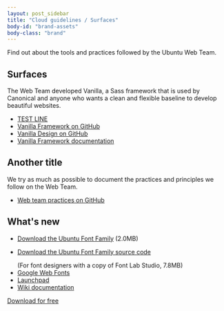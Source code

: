 ```yaml
---
layout: post_sidebar
title: "Cloud guidelines / Surfaces"
body-id: "brand-assets"
body-class: "brand"
---
```

<div class="p-strip is-shallow">
	<div class="row">
	  <div class="col-8">
	    <p>Find out about the tools and practices followed by the Ubuntu Web Team.</p>
	    <h2 id="our-sass-framework">Surfaces</h2>
	    <p>The Web Team developed Vanilla, a Sass framework that is used by Canonical and anyone who wants a clean and flexible baseline to develop beautiful websites.</p>
	    <ul class="p-list">
	      <li class="p-list__item is-ticked"><a href="https://github.com/vanilla-framework/vanilla-framework">TEST LINE</a></li>
	      <li class="p-list__item is-ticked"><a href="https://github.com/vanilla-framework/vanilla-framework">Vanilla Framework on GitHub</a></li>
	      <li class="p-list__item is-ticked"><a href="https://github.com/ubuntudesign/vanilla-design">Vanilla Design on GitHub</a></li>
	      <li class="p-list__item is-ticked"><a href="https://docs.vanillaframework.io/">Vanilla Framework documentation</a></li>
	    </ul>
	  </div>
	</div>
</div>

<div class="p-strip is-bordered">
  <div class="row">
    <div class="col-8">
      <h2 id="our-work-practices">Another title</h2>
      <p>We try as much as possible to document the practices and principles we follow on the Web Team.</p>
      <ul class="p-list">
        <li class="p-list__item is-ticked"><a href="https://github.com/ubuntudesign/webteam-practices">Web team practices on GitHub</a></li>
      </ul>
    </div>
  </div>
</div>

<div class="p-strip">
  <div class="row">
    <div class="col-8">
      <h2>What's new</h2>
      <ul class="p-list--divided">
        <li class="p-list__item"><a href="https://assets.ubuntu.com/v1/fad7939b-ubuntu-font-family-0.83.zip" class="p-link--external">Download the Ubuntu Font Family</a> (2.0MB)</li>
        <li class="p-list__item"><p><a href="https://assets.ubuntu.com/v1/4cd05122-ubuntu-font-family-sources_0.83.orig.tar.gz" class="p-link--external">Download the Ubuntu Font Family source code</a></p> (For font designers with a copy of Font Lab Studio, 7.8MB)</li>
        <li class="p-list__item"><a href="https://fonts.google.com/?query=Ubuntu" class="p-link--external">Google Web Fonts</a></li>
        <li class="p-list__item"><a href="http://launchpad.net/ubuntu-font-family" class="p-link--external">Launchpad</a></li>
        <li class="p-list__item"><a href="http://wiki.ubuntu.com/Ubuntu_Font_Family" class="p-link--external">Wiki documentation</a></li>
      </ul>
      <p><a href="https://assets.ubuntu.com/v1/fad7939b-ubuntu-font-family-0.83.zip" class="p-button--brand">Download for free</a></p>
    </div>
  </div>
</div>
